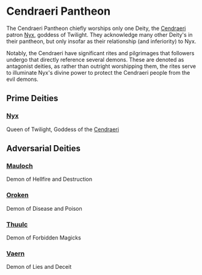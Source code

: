 # Cendraeri Pantheon

The Cendraeri Pantheon chiefly worships only one Deity, the [Cendraeri](../../../Player%20Characters/Ancenstries/The%20People%20of%20Mithrinia/Elves.md#Ash%20Elf%20(Cendraeri)) patron [Nyx](Mithrinian%20Deities/Nyx.md), goddess of Twilight. They acknowledge many other Deity's in their pantheon, but only insofar as their relationship (and inferiority) to Nyx.

Notably, the Cendraeri have significant rites and pilgrimages that followers undergo that directly reference several demons. These are denoted as antagonist deities, as rather than outright worshipping them, the rites serve to illuminate Nyx's divine power to protect the Cendraeri people from the evil demons.

## Prime Deities

### [Nyx](Mithrinian%20Deities/Nyx.md)

Queen of Twilight, Goddess of the [Cendraeri](../../../Player%20Characters/Ancenstries/The%20People%20of%20Mithrinia/Elves.md#Ash%20Elf%20(Cendraeri))

## Adversarial Deities

### [Mauloch](Mithrinian%20Deities/Mauloch.md)

Demon of Hellfire and Destruction

### [Oroken](Mithrinian%20Deities/Oroken.md)

Demon of Disease and Poison

### [Thuulc](Mithrinian%20Deities/Thuulc.md)

Demon of Forbidden Magicks

### [Vaern](Mithrinian%20Deities/Vaern.md)

Demon of Lies and Deceit
